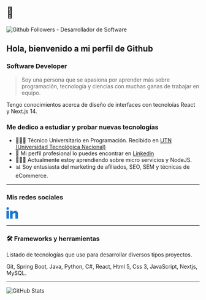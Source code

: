 # 🤖
![Github Followers - Desarrollador de Software](https://img.shields.io/github/followers/Aguslo12?label=Seguime%20en%20GitHub&style=for-the-badge)

## Hola, bienvenido a mi perfil de Github

### Software Developer

> Soy una persona que se apasiona por aprender más sobre programación, tecnología y ciencias con muchas ganas de trabajar en equipo.

Tengo conocimientos acerca de diseño de interfaces con tecnoloías React y Next.js 14.

### Me dedico a estudiar y probar nuevas tecnologías
- 🧑🏻‍🎓 Técnico Universitario en Programación. Recibido en [UTN (Universidad Tecnológica Nacional)](https://utn.edu.ar/es/)
- 💼 Mi perfil profesional lo puedes encontrar en [Linkedin](https://www.linkedin.com/in/agust%C3%ADn-lobos-gonz%C3%A1lez-25b9a924a/)
- 👨🏻‍🔬 Actualmente estoy aprendiendo sobre micro servicios y NodeJS.
- 📊 Soy entusiasta del marketing de afiliados, SEO, SEM y técnicas de eCommerce.

---

### Mis redes sociales

[<img src='assets/linkedin.png' alt='LinkedIn' width='24' style='width:30px; margin-right: 10px;'/>](https://www.linkedin.com/in/agust%C3%ADn-lobos-gonz%C3%A1lez-25b9a924a/)

---
### 🛠 Frameworks y herramientas

Listado de tecnologías que uso para desarrollar diversos tipos proyectos.

Git, Spring Boot, Java, Python, C#, React, Html 5, Css 3, JavaScript, Nextjs, MySQL.

---
![GitHub Stats](https://github-readme-stats.anuraghazra1.vercel.app/api?username=Aguslo12&show_icons=true&include_all_commits=true&theme=dark&count_private=true 'Datos de Agustin Lobos')
